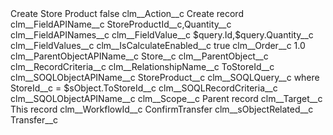 <?xml version="1.0" encoding="UTF-8"?>
<CustomMetadata xmlns="http://soap.sforce.com/2006/04/metadata" xmlns:xsi="http://www.w3.org/2001/XMLSchema-instance" xmlns:xsd="http://www.w3.org/2001/XMLSchema">
    <label>Create Store Product</label>
    <protected>false</protected>
    <values>
        <field>clm__Action__c</field>
        <value xsi:type="xsd:string">Create record</value>
    </values>
    <values>
        <field>clm__FieldAPIName__c</field>
        <value xsi:type="xsd:string">StoreProductId__c,Quantity__c</value>
    </values>
    <values>
        <field>clm__FieldAPINames__c</field>
        <value xsi:nil="true"/>
    </values>
    <values>
        <field>clm__FieldValue__c</field>
        <value xsi:type="xsd:string">$query.Id,$query.Quantity__c</value>
    </values>
    <values>
        <field>clm__FieldValues__c</field>
        <value xsi:nil="true"/>
    </values>
    <values>
        <field>clm__IsCalculateEnabled__c</field>
        <value xsi:type="xsd:boolean">true</value>
    </values>
    <values>
        <field>clm__Order__c</field>
        <value xsi:type="xsd:double">1.0</value>
    </values>
    <values>
        <field>clm__ParentObjectAPIName__c</field>
        <value xsi:type="xsd:string">Store__c</value>
    </values>
    <values>
        <field>clm__ParentObject__c</field>
        <value xsi:nil="true"/>
    </values>
    <values>
        <field>clm__RecordCriteria__c</field>
        <value xsi:nil="true"/>
    </values>
    <values>
        <field>clm__RelationshipName__c</field>
        <value xsi:type="xsd:string">ToStoreId__c</value>
    </values>
    <values>
        <field>clm__SOQLObjectAPIName__c</field>
        <value xsi:type="xsd:string">StoreProduct__c</value>
    </values>
    <values>
        <field>clm__SOQLQuery__c</field>
        <value xsi:type="xsd:string">where StoreId__c = $sObject.ToStoreId__c</value>
    </values>
    <values>
        <field>clm__SOQLRecordCriteria__c</field>
        <value xsi:nil="true"/>
    </values>
    <values>
        <field>clm__SQOLObjectAPIName__c</field>
        <value xsi:nil="true"/>
    </values>
    <values>
        <field>clm__Scope__c</field>
        <value xsi:type="xsd:string">Parent record</value>
    </values>
    <values>
        <field>clm__Target__c</field>
        <value xsi:type="xsd:string">This record</value>
    </values>
    <values>
        <field>clm__WorkflowId__c</field>
        <value xsi:type="xsd:string">ConfirmTransfer</value>
    </values>
    <values>
        <field>clm__sObjectRelated__c</field>
        <value xsi:type="xsd:string">Transfer__c</value>
    </values>
</CustomMetadata>
